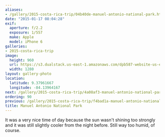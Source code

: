 ```yaml
---
aliases:
- /gallery/2015-costa-rica-trip/04b40de-manuel-antonio-national-park.html
date: "2015-01-17 08:04:28"
exif:
  aperture: f/2.2
  exposure: 1/557
  make: Apple
  model: iPhone 6
galleries:
- 2015-costa-rica-trip
image:
  height: 960
  url: https://s3.dualstack.us-east-1.amazonaws.com/dpb587-website-us-east-1/asset/gallery/2015-costa-rica-trip/04b40de-manuel-antonio-national-park~1280.jpg
  width: 1280
layout: gallery-photo
location:
  latitude: 9.37961667
  longitude: -84.13964167
next: /gallery/2015-costa-rica-trip/4a08af3-manuel-antonio-national-park
ordering: 90
previous: /gallery/2015-costa-rica-trip/f4bad1a-manuel-antonio-national-park
title: Manuel Antonio National Park
---
```


It was a very nice time of day because the sun wasn't shining too strongly and it was still slightly cooler from the night before. Still way too humid, of course.
